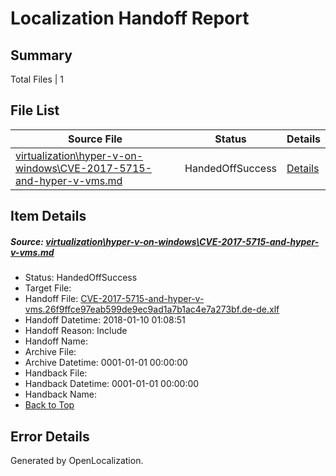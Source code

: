 # <a name='report-top'></a> Localization Handoff Report

## Summary
 Total Files | 1

## File List
 Source File | Status | Details 
 ----------- | ------ | ------- 
 [virtualization\hyper-v-on-windows\CVE-2017-5715-and-hyper-v-vms.md](https://github.com/Microsoft/Virtualization-Documentation-Private/blob/68925ab6f0bfbd61ea854b054c07f2ad6f177cfa/virtualization/hyper-v-on-windows/CVE-2017-5715-and-hyper-v-vms.md) | HandedOffSuccess | [Details](#5418c073da4eb08ab564a6cf4f2632d45cf53e75118)

## Item Details
##### <a name='5418c073da4eb08ab564a6cf4f2632d45cf53e75118'></a> Source: [virtualization\hyper-v-on-windows\CVE-2017-5715-and-hyper-v-vms.md](https://github.com/Microsoft/Virtualization-Documentation-Private/blob/68925ab6f0bfbd61ea854b054c07f2ad6f177cfa/virtualization/hyper-v-on-windows/CVE-2017-5715-and-hyper-v-vms.md)
* Status: HandedOffSuccess
* Target File: 
* Handoff File: [CVE-2017-5715-and-hyper-v-vms.26f9ffce97eab599de9ec9ad1a7b1ac4e7a273bf.de-de.xlf](https://github.com/MicrosoftDocs/Virtualization-Documentation-Private.handoff/blob/3b76eaefdb32fc06465ad5cbb69dbf239fe44874/ol-handoff/MicrosoftDocs/Virtualization-Documentation-Private.de-de/live/CVE-2017-5715-and-hyper-v-vms.26f9ffce97eab599de9ec9ad1a7b1ac4e7a273bf.de-de.xlf)
* Handoff Datetime: 2018-01-10 01:08:51
* Handoff Reason: Include
* Handoff Name: 
* Archive File: 
* Archive Datetime: 0001-01-01 00:00:00
* Handback File: 
* Handback Datetime: 0001-01-01 00:00:00
* Handback Name: 
* [Back to Top](#report-top)


## Error Details

Generated by OpenLocalization.
